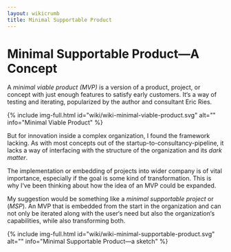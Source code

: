 ```yaml
---
layout: wikicrumb 
title: Minimal Supportable Product
---
```

# Minimal Supportable Product—A Concept

A _minimal viable product (MVP)_ is a version of a product, project, or concept with just enough features to satisfy early customers. It‘s a way of testing and iterating, popularized by the author and consultant Eric Ries.

{% include img-full.html id="wiki/wiki-minimal-viable-product.svg" alt="" info="Minimal Viable Product" %}

But for innovation inside a complex organization, I found the framework lacking. As with most concepts out of the startup-to-consultancy-pipeline, it lacks a way of interfacing with the structure of the organization and its _dark matter_.

The implementation or embedding of projects into wider company is of vital importance, especially if the goal is some kind of transformation. This is why I‘ve been thinking about how the idea of an MVP could be expanded.

My suggestion would be something like a _minimal supportable project_ or (_MSP_). An MVP that is embedded from the start in the organization and can not only be iterated along with the user‘s need but also the organization‘s capabilities, while also transforming both.

{% include img-full.html id="wiki/wiki-minimal-supportable-product.svg" alt="" info="Minimal Supportable Product—a sketch" %}
